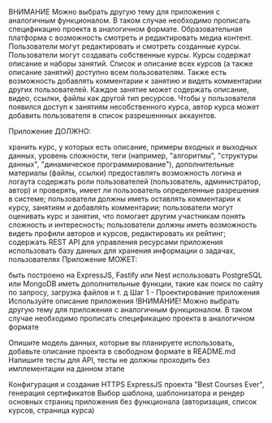 ВНИМАНИЕ
Можно выбрать другую тему для приложения с аналогичным функционалом. В таком случае необходимо прописать спецификацию проекта в аналогичном формате.
Образовательная платформа с возможность смотреть и редактировать медиа контент. Пользователи могут редактировать и смотреть созданные курсы. Пользователи могут создавать собственные курсы. Курсы содержат описание и наборы занятий. Список и описание всех курсов (а также описание занятий) доступно всем пользователям. Также есть возможность добавлять комментарии к занятию и видеть комментарии других пользователей. Каждое занятие может содержать описание, видео, ссылки, файлы как другой тип ресурсов. Чтобы у пользователя появился доступ к занятиям несобственного курса, автор курса может добавить пользователя в список разрешеннных аккаунтов.

Приложение ДОЛЖНО:

хранить курс, у которых есть описание, примеры входных и выходных данных, уровень сложности, теги (например, "алгоритмы", "структуры данных", "динамическое программирование"), дополнительные материалы (файлы, ссылки)
предоставлять возможность логина и логаута
содержать роли пользователей (пользователь, администратор, автор) и проверять, имеет ли пользователь определенные разрешения в системе; пользователи должны иметь оставлять комментарии к курсу, занятиям и добавлять комментарии; пользователи могут оценивать курс и занятия, что помогает другим участникам понять сложность и интересность; пользователи должны иметь возможность видеть профили авторов и курсов, редактировать их рейтинг;
содержать REST API для управления ресурсами приложения
использовать базу данных для хранения информации о задачах, пользователях
Приложение МОЖЕТ:

быть построено на ExpressJS, Fastify или Nest
использовать PostgreSQL или MongoDB
иметь дополнительные функции, такие как поиск по сайту по запросу, загрузка файлов и т. д
Шаг 1 - Проектирование приложения Используйте описание приложения !ВНИМАНИЕ! Можно выбрать другую тему для приложения с аналогичным функционалом. В таком случае необходимо прописать спецификацию проекта в аналогичном формате

Опишите модель данных, которые вы планируете использовать, добавьте описание проекта в свободном формате в README.md Напишите тесты для API, тесты не должны проходить без имплементации на данном этапе

Конфигурация и создание HTTPS ExpressJS проекта "Best Courses Ever", генерация сертификатов Выбор шаблона, шаблонизатора и рендер основных страниц приложения без функционала (авторизация, список курсов, страница курса)